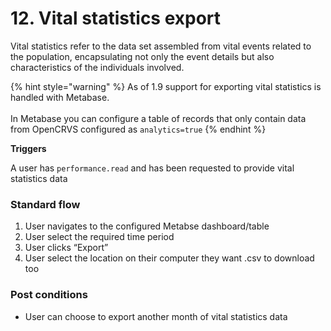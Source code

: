 # 12. Vital statistics export

Vital statistics refer to the data set assembled from vital events related to the population, encapsulating not only the event details but also characteristics of the individuals involved.

{% hint style="warning" %}
As of 1.9 support for exporting vital statistics is handled with Metabase. \
\
In Metabase you can configure a table of records that only contain data from OpenCRVS configured as `analytics=true`&#x20;
{% endhint %}

**Triggers**

A user has `performance.read` and has been requested to provide vital statistics data

### **Standard flow**

1. User navigates to the configured Metabse dashboard/table
2. User select the required time period
3. User clicks “Export”
4. User select the location on their computer they want .csv to download too

### **Post conditions**

* User can choose to export another month of vital statistics data
